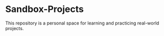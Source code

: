 # Sandbox-Projects
This repository is a personal space for learning and practicing real-world projects.
